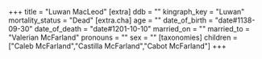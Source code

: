 +++
title = "Luwan MacLeod"
[extra]
ddb = ""
kingraph_key = "Luwan"
mortality_status = "Dead"
[extra.cha]
age = ""
date_of_birth = "date#1138-09-30"
date_of_death = "date#1201-10-10"
married_on = ""
married_to = "Valerian McFarland"
pronouns = ""
sex = ""
[taxonomies]
children = ["Caleb McFarland","Castilla McFarland","Cabot McFarland"]
+++


